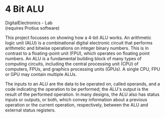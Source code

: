# 4 Bit ALU
DigitalElectronics - Lab <br>
(requires Protius software)

This project focusses on showing how a 4-bit ALU works. An arithmetic logic unit (ALU) is a combinational digital electronic circuit that 
performs arithmetic and bitwise operations on integer binary numbers. This is in contrast to a floating-point unit (FPU), which operates 
on floating point numbers. An ALU is a fundamental building block of many types of computing circuits, including the central processing 
unit (CPU) of computers, FPUs, and graphics processing units (GPUs). A single CPU, FPU or GPU may contain multiple ALUs.

The inputs to an ALU are the data to be operated on, called operands, and a code indicating the operation to be performed; the ALU's 
output is the result of the performed operation. In many designs, the ALU also has status inputs or outputs, or both, which convey 
information about a previous operation or the current operation, respectively, between the ALU and external status registers.
